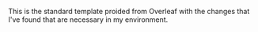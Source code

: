 This is the standard template proided from Overleaf with the changes that I've found that are necessary in my environment. 
